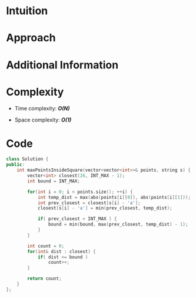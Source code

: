 # Intuition

# Approach

# Additional Information

# Complexity
- Time complexity: ***O(N)***
<!-- Add your time complexity here, e.g. $$O(n)$$ -->

- Space complexity: ***O(1)***
<!-- Add your space complexity here, e.g. $$O(n)$$ -->

# Code
```cpp
class Solution {
public:
    int maxPointsInsideSquare(vector<vector<int>>& points, string s) {
        vector<int> closest(26, INT_MAX - 1);
        int bound = INT_MAX;

        for(int i = 0; i < points.size(); ++i) {
            int temp_dist = max(abs(points[i][0]), abs(points[i][1]));
            int prev_closest = closest[s[i] - 'a'];
            closest[s[i] - 'a'] = min(prev_closest, temp_dist);

            if( prev_closest < INT_MAX ) {
                bound = min(bound, max(prev_closest, temp_dist) - 1);
            }
        }

        int count = 0;
        for(int& dist : closest) {
            if( dist <= bound )
                count++;
        }

        return count;
    }
};
```
